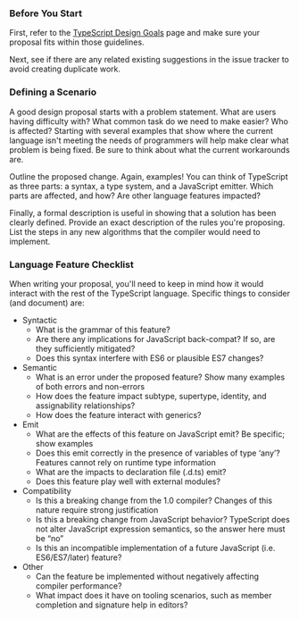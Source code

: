 ### Before You Start
First, refer to the [TypeScript Design Goals]() page and make sure your proposal fits within those guidelines.

Next, see if there are any related existing suggestions in the issue tracker to avoid creating duplicate work.

### Defining a Scenario
A good design proposal starts with a problem statement. What are users having difficulty with? What common task do we need to make easier? Who is affected? Starting with several examples that show where the current language isn't meeting the needs of programmers will help make clear what problem is being fixed. Be sure to think about what the current workarounds are.

Outline the proposed change. Again, examples! You can think of TypeScript as three parts: a syntax, a type system, and a JavaScript emitter. Which parts are affected, and how? Are other language features impacted?

Finally, a formal description is useful in showing that a solution has been clearly defined. Provide an exact description of the rules you're proposing. List the steps in any new algorithms that the compiler would need to implement.

### Language Feature Checklist
When writing your proposal, you'll need to keep in mind how it would interact with the rest of the TypeScript language. Specific things to consider (and document) are:
 * Syntactic
   * What is the grammar of this feature?
   * Are there any implications for JavaScript back-compat? If so, are they sufficiently mitigated?
   * Does this syntax interfere with ES6 or plausible ES7 changes?
 * Semantic
   * What is an error under the proposed feature? Show many examples of both errors and non-errors
   * How does the feature impact subtype, supertype, identity, and assignability relationships?
   * How does the feature interact with generics?
 * Emit
   * What are the effects of this feature on JavaScript emit? Be specific; show examples
   * Does this emit correctly in the presence of variables of type ‘any’? Features cannot rely on runtime type information
   * What are the impacts to declaration file (.d.ts) emit?
   * Does this feature play well with external modules?
 * Compatibility
   * Is this a breaking change from the 1.0 compiler? Changes of this nature require strong justification
   * Is this a breaking change from JavaScript behavior? TypeScript does not alter JavaScript expression semantics, so the answer here must be “no”
   * Is this an incompatible implementation of a future JavaScript (i.e. ES6/ES7/later) feature?
 * Other
   * Can the feature be implemented without negatively affecting compiler performance?
   * What impact does it have on tooling scenarios, such as member completion and signature help in editors?